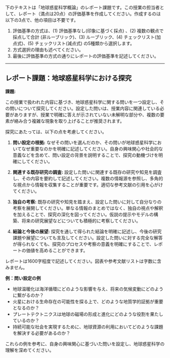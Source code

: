 下のテキストは「地球惑星科学概論」のレポート課題です。この授業の担当者として、レポート（満点は20点）の評価基準を作成してください。作成するのは以下の3点で、他の項目は不要です。

1. 評価基準の方式は、(1) 評価基準なし(印象に基づく採点) 、(2) 複数の観点で採点して合計  (非ルーブリック)、(3) ルーブリック、(4) チェックリスト(加点式)、(5) チェックリスト(減点式) の5種類から選択します。
2. 方式選択の理由も述べてください。
3. 最後に評価基準の方式の通りにレポートの評価基準を記述してください。

---------------------------------------
## レポート課題：地球惑星科学における探究

**課題:**

この授業で扱われた内容に基づき、地球惑星科学に関する問いを一つ設定し、その問いについて探究してください。設定した問いは、授業内容に関連している必要がありますが、授業で明確に答えが示されていない未解明な部分や、複数の要素が絡み合う複雑な現象を取り上げることが推奨されます。

探究にあたっては、以下の点を考慮してください。

1. **問い設定の根拠:** なぜその問いを選んだのか、その問いが地球惑星科学においてなぜ重要なのかを明確に記述してください。自身の興味関心や社会的な意義などを含めて、問い設定の背景を説明することで、探究の動機づけを明確にしてください。

2. **関連する既存研究の調査:** 設定した問いに関連する既存の研究や知見を調査し、その内容を要約して記述してください。複数の情報源を参照し、多角的な視点から情報を収集することが重要です。適切な参考文献の引用を心がけてください。

3. **独自の考察:** 既存の研究や知見を踏まえ、設定した問いに対して自分なりの考察を展開してください。単なる情報のまとめではなく、独自の視点や解釈を加えることで、探究の深化を図ってください。仮説の提示やモデルの構築、将来の研究展望などについても積極的に考察してください。

4. **結論と今後の展望:** 探究を通して得られた結論を明確に記述し、今後の研究課題や展望についても言及してください。設定した問いに対する完全な解答が得られなくても、探究のプロセスや考察の意義を明確にすることで、レポートの価値を高めることができます。


レポートは1600字程度で記述してください。図表や参考文献リストは字数に含みません。


**例：問い設定の例**

* 地球温暖化は海洋循環にどのような影響を与え、将来の気候変動にどのように繋がるのか？
* 火星における生命存在の可能性を探る上で、どのような地質学的証拠が重要となるのか？
* プレートテクトニクスは地球の磁場の形成と進化にどのような役割を果たしているのか？
* 持続可能な社会を実現するために、地球資源の利用においてどのような課題を解決する必要があるのか？


これらの例を参考に、自身の興味関心に基づいた問いを設定し、地球惑星科学の理解を深めてください。
